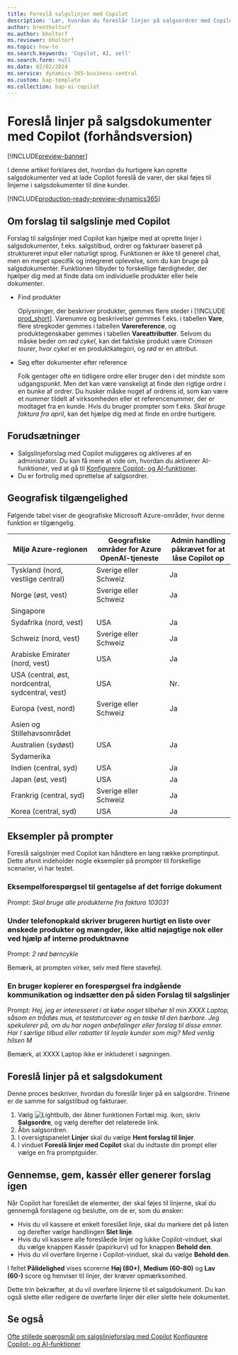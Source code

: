 ```yaml
---
title: Foreslå salgslinjer med Copilot
description: 'Lær, hvordan du foreslår linjer på salgsordrer med Copilot.'
author: brentholtorf
ms.author: bholtorf
ms.reviewer: bholtorf
ms.topic: how-to
ms.search.keywords: 'Copilot, AI, sell'
ms.search.form: null
ms.date: 02/02/2024
ms.service: dynamics-365-business-central
ms.custom: bap-template
ms.collection: bap-ai-copilot
---
```


# <a name="suggest-lines-on-sales-documents-with-copilot-preview"></a>Foreslå linjer på salgsdokumenter med Copilot (forhåndsversion)

[!INCLUDE[preview-banner](includes/preview-banner.md)]

I denne artikel forklares det, hvordan du hurtigere kan oprette salgsdokumenter ved at lade Copilot foreslå de varer, der skal føjes til linjerne i salgsdokumenter til dine kunder.

[!INCLUDE[production-ready-preview-dynamics365](includes/production-ready-preview-dynamics365.md)]

## <a name="about-sales-line-suggestions-with-copilot"></a>Om forslag til salgslinje med Copilot

Forslag til salgslinjer med Copilot kan hjælpe med at oprette linjer i salgsdokumenter, f.eks. salgstilbud, ordrer og fakturaer baseret på struktureret input eller naturligt sprog. Funktionen er ikke til generel chat, men en meget specifik og integreret oplevelse, som du kan bruge på salgsdokumenter. Funktionen tilbyder to forskellige færdigheder, der hjælper dig med at finde data om individuelle produkter eller hele dokumenter.

* Find produkter

  Oplysninger, der beskriver produkter, gemmes flere steder i [!INCLUDE [prod_short](includes/prod_short.md)]. Varenumre og beskrivelser gemmes f.eks. i tabellen **Vare**, flere stregkoder gemmes i tabellen **Varereference**, og produktegenskaber gemmes i tabellen **Vareattributter**. Selvom du måske beder om *rød cykel*, kan det faktiske produkt være *Crimson tourer*, hvor *cykel* er en produktkategori, og *rød* er en attribut.

* Søg efter dokumenter efter reference

  Folk gentager ofte en tidligere ordre eller bruger den i det mindste som udgangspunkt. Men det kan være vanskeligt at finde den rigtige ordre i en bunke af ordrer. Du husker måske noget af ordrens id, som kan være et nummer tildelt af virksomheden eller et referencenummer, der er modtaget fra en kunde. Hvis du bruger prompter som f.eks. *Skal bruge faktura fra april*, kan det hjælpe dig med at finde en ordre hurtigere.

## <a name="available-languages"></a>Forudsætninger

* Salgslinjeforslag med Copilot muliggøres og aktiveres af en administrator. Du kan få mere at vide om, hvordan du aktiverer AI-funktioner, ved at gå til [Konfigurere Copilot- og AI-funktioner](enable-ai.md).
* Du er fortrolig med oprettelse af salgsordrer.

## <a name="prerequisites"></a>Geografisk tilgængelighed

Følgende tabel viser de geografiske Microsoft Azure-områder, hvor denne funktion er tilgængelig.

|Miljø Azure-regionen  |Geografiske områder for Azure OpenAI-tjeneste   |Admin handling påkrævet for at låse Copilot op  |
|---------|---------|---------|
|Tyskland (nord, vestlige central)     | Sverige eller Schweiz        |  Ja       |
|Norge (øst, vest)     | Sverige eller Schweiz        | Ja     |
|Singapore     |         |         |
|Sydafrika (nord, vest)     |   USA      |   Ja      |
|Schweiz (nord, vest)     |  Sverige eller Schweiz       |    Ja     |
|Arabiske Emirater (nord, vest)     |    USA     |   Ja     |
|USA (central, øst, nordcentral, sydcentral, vest)     |   USA      |   Nr.      |
|Europa (vest, nord)     |   Sverige eller Schweiz      |   Ja      |
|Asien og Stillehavsområdet     |         |         |
|Australien (sydøst)     |   USA      |    Ja     |
|Sydamerika     |         |         |
|Indien (central, syd)     |    USA     |   Ja      |
|Japan (øst, vest)     |    USA     |    Ja     |
|Frankrig (central, syd)     |    Sverige eller Schweiz     |    Ja     |
|Korea (central, syd)     |    USA     |    Ja     |

## <a name="examples-of-prompts"></a>Eksempler på prompter

Foreslå salgslinjer med Copilot kan håndtere en lang række promptinput. Dette afsnit indeholder nogle eksempler på prompter til forskellige scenarier, vi har testet.

### <a name="sample-inquiry-to-repeat-the-past-document"></a>Eksempelforespørgsel til gentagelse af det forrige dokument

Prompt: *Skal bruge alle produkterne fra faktura 103031*

### <a name="during-phone-call-user-quickly-types-list-of-required-products-and-quantities-not-always-accurate-enough-or-using-internal-product-names"></a>Under telefonopkald skriver brugeren hurtigt en liste over ønskede produkter og mængder, ikke altid nøjagtige nok eller ved hjælp af interne produktnavne

Prompt: *2 rød børncykle*

Bemærk, at prompten virker, selv med flere stavefejl.

### <a name="a-user-copies-an-inquiry-from-an-inbound-communication-and-pastes-it-to-the-sales-lines-suggestions-page"></a>En bruger kopierer en forespørgsel fra indgående kommunikation og indsætter den på siden Forslag til salgslinjer

Prompt: *Hej, jeg er interesseret i at købe noget tilbehør til min XXXX Laptop, såsom en trådløs mus, et tastaturcover og en taske til den bærbare. Jeg spekulerer på, om du har nogen anbefalinger eller forslag til disse emner. Har I særlige tilbud eller rabatter til loyale kunder som mig? Med venlig hilsen M*

Bemærk, at XXXX Laptop ikke er inkluderet i søgningen.

## <a name="suggest-lines-on-a-sales-document"></a>Foreslå linjer på et salgsdokument

Denne proces beskriver, hvordan du foreslår linjer på en salgsordre. Trinene er de samme for salgstilbud og fakturaer.

1. Vælg ![Lightbulb, der åbner funktionen Fortæl mig.](media/ui-search/search_small.png "Fortæl mig, hvad du vil foretage dig") ikon, skriv **Salgsordre**, og vælg derefter det relaterede link.
1. Åbn salgsordren.
1. I oversigtspanelet **Linjer** skal du vælge **Hent forslag til linjer**.
1. I vinduet **Foreslå linjer med Copilot** skal du indtaste din prompt eller vælge en fra promptguider.

## <a name="review-save-discard-or-regenerate-suggestions"></a>Gennemse, gem, kassér eller generer forslag igen

Når Copilot har foreslået de elementer, der skal føjes til linjerne, skal du gennemgå forslagene og beslutte, om de er, som du ønsker:

* Hvis du vil kassere et enkelt foreslået linje, skal du markere det på listen og derefter vælge handlingen **Slet linje**.
* Hvis du vil kassere alle foreslåede linjer og lukke Copilot-vinduet, skal du vælge knappen Kassér (papirkurv) ud for knappen **Behold den**.
* Hvis du vil overføre linjerne i Copilot-vinduet, skal du vælge **Behold den**. 

I feltet **Pålidelighed** vises scorerne **Høj (80+)**, **Medium (60-80)** og **Lav (60-)** score og henviser til linjer, der kræver opmærksomhed.

Dette trin bekræfter, at du vil overføre linjerne til et salgsdokument. Du kan også slette eller redigere de overførte linjer dér eller slette hele dokumentet.

## <a name="see-also"></a>Se også

[Ofte stillede spørgsmål om salgslinjeforslag med Copilot](faq-sales-suggest-sales-lines-with-copilot.md)
[Konfigurere Copilot- og AI-funktioner](enable-ai.md)
